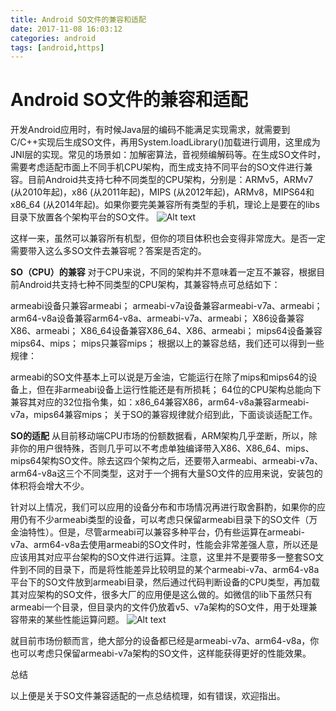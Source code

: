 ```yaml
---
title: Android SO文件的兼容和适配
date: 2017-11-08 16:03:12
categories: android
tags: [android,https]
---
```


# Android SO文件的兼容和适配


开发Android应用时，有时候Java层的编码不能满足实现需求，就需要到C/C++实现后生成SO文件，再用System.loadLibrary()加载进行调用，这里成为JNI层的实现。常见的场景如：加解密算法，音视频编解码等。在生成SO文件时，需要考虑适配市面上不同手机CPU架构，而生成支持不同平台的SO文件进行兼容。目前Android共支持七种不同类型的CPU架构，分别是：ARMv5，ARMv7 (从2010年起)，x86 (从2011年起)，MIPS (从2012年起)，ARMv8，MIPS64和x86_64 (从2014年起)。如果你要完美兼容所有类型的手机，理论上是要在的libs目录下放置各个架构平台的SO文件。
![Alt text](../../../../images/v2-01f76f20234a9b75e2944c28f52a4200_720w.png)



  这样一来，虽然可以兼容所有机型，但你的项目体积也会变得非常庞大。是否一定需要带入这么多SO文件去兼容呢？答案是否定的。
  <!-- more --> 
  **SO（CPU）的兼容**
  对于CPU来说，不同的架构并不意味着一定互不兼容，根据目前Android共支持七种不同类型的CPU架构，其兼容特点可总结如下：

armeabi设备只兼容armeabi；
armeabi-v7a设备兼容armeabi-v7a、armeabi；
arm64-v8a设备兼容arm64-v8a、armeabi-v7a、armeabi；
X86设备兼容X86、armeabi；
X86_64设备兼容X86_64、X86、armeabi；
mips64设备兼容mips64、mips；
mips只兼容mips；
根据以上的兼容总结，我们还可以得到一些规律：

armeabi的SO文件基本上可以说是万金油，它能运行在除了mips和mips64的设备上，但在非armeabi设备上运行性能还是有所损耗；
64位的CPU架构总能向下兼容其对应的32位指令集，如：x86_64兼容X86，arm64-v8a兼容armeabi-v7a，mips64兼容mips；
关于SO的兼容规律就介绍到此，下面谈谈适配工作。

**SO的适配**
从目前移动端CPU市场的份额数据看，ARM架构几乎垄断，所以，除非你的用户很特殊，否则几乎可以不考虑单独编译带入X86、X86_64、mips、mips64架构SO文件。除去这四个架构之后，还要带入armeabi、armeabi-v7a、arm64-v8a这三个不同类型，这对于一个拥有大量SO文件的应用来说，安装包的体积将会增大不少。

针对以上情况，我们可以应用的设备分布和市场情况再进行取舍斟酌，如果你的应用仍有不少armeabi类型的设备，可以考虑只保留armeabi目录下的SO文件（万金油特性）。但是，尽管armeabi可以兼容多种平台，仍有些运算在armeabi-v7a、arm64-v8a去使用armeabi的SO文件时，性能会非常差强人意，所以还是应该用其对应平台架构的SO文件进行运算。注意，这里并不是要带多一整套SO文件到不同的目录下，而是将性能差异比较明显的某个armeabi-v7a、arm64-v8a平台下的SO文件放到armeabi目录，然后通过代码判断设备的CPU类型，再加载其对应架构的SO文件，很多大厂的应用便是这么做的。如微信的lib下虽然只有armeabi一个目录，但目录内的文件仍放着v5、v7a架构的SO文件，用于处理兼容带来的某些性能运算问题。
![Alt text](../../../../images/v2-ac1231d743cfa81ef65c3905731b0d82_720w.png)


就目前市场份额而言，绝大部分的设备都已经是armeabi-v7a、arm64-v8a，你也可以考虑只保留armeabi-v7a架构的SO文件，这样能获得更好的性能效果。

总结

以上便是关于SO文件兼容适配的一点总结梳理，如有错误，欢迎指出。